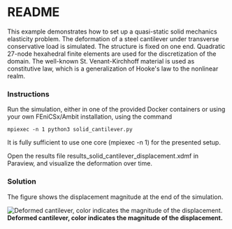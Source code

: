 # README #

This example demonstrates how to set up a quasi-static solid mechanics elasticity problem. The deformation of a steel cantilever under transverse conservative load is simulated. The structure 
is fixed on one end. Quadratic 27-node hexahedral finite elements are used for the discretization of the domain.
The well-known St. Venant-Kirchhoff material is used as constitutive law, which is a generalization of Hooke's law to the nonlinear realm.


### Instructions ###

Run the simulation, either in one of the provided Docker containers or using your own FEniCSx/Ambit installation, using the command
```
mpiexec -n 1 python3 solid_cantilever.py
```
It is fully sufficient to use one core (mpiexec -n 1) for the presented setup.

Open the results file results_solid_cantilever_displacement.xdmf in Paraview, and visualize the deformation over time.

### Solution

The figure shows the displacement magnitude at the end of the simulation.

![Deformed cantilever, color indicates the magnitude of the displacement.](https://github.com/marchirschvogel/ambit/assets/52761273/8e4cd8e2-8497-477b-9cc2-c926ff4b8707)
**Deformed cantilever, color indicates the magnitude of the displacement.**
